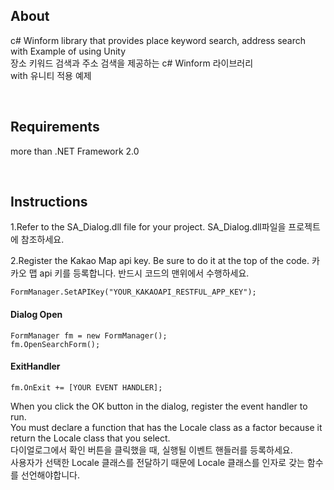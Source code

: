 ## About
c# Winform library that provides place keyword search, address search<br>
with Example of using Unity<br>
장소 키워드 검색과 주소 검색을 제공하는 c# Winform 라이브러리<br>
with 유니티 적용 예제

<br>

## Requirements
more than .NET Framework 2.0


<br>

## Instructions 
1.Refer to the SA_Dialog.dll file for your project.  SA_Dialog.dll파일을 프로젝트에 참조하세요.


2.Register the Kakao Map api key. Be sure to do it at the top of the code.  카카오 맵 api 키를 등록합니다. 반드시 코드의 맨위에서  수행하세요.
```
FormManager.SetAPIKey("YOUR_KAKAOAPI_RESTFUL_APP_KEY");
```


#### Dialog Open
```
FormManager fm = new FormManager();
fm.OpenSearchForm();
```

#### ExitHandler
```
fm.OnExit += [YOUR EVENT HANDLER];
```
When you click the OK button in the dialog, register the event handler to run. <br>
You must declare a function that has the Locale class as a factor because it return the Locale class that you select.<br>
다이얼로그에서 확인 버튼을 클릭했을 때, 실행될 이벤트 핸들러를 등록하세요. <br>
사용자가 선택한 Locale 클래스를 전달하기 때문에 Locale 클래스를 인자로 갖는 함수를 선언해야합니다.

